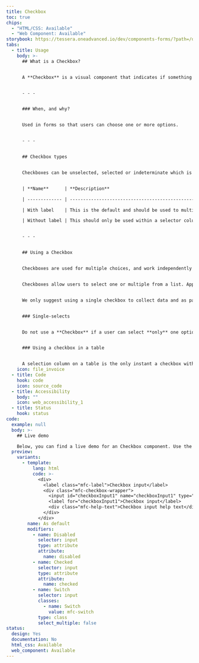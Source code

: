 ```yaml
---
title: Checkbox
toc: true
chips:
  - "HTML/CSS: Available"
  - "Web Component: Available"
storybook: https://tessera.oneadvanced.io/dev/components-forms/?path=/docs/html-input-checkbox--default-story
tabs:
  - title: Usage
    body: >-
      ## What is a Checkbox?


      A **Checkbox** is a visual component that indicates if something is selected or not.


      - - -


      ### When, and why?


      Used in forms so that users can choose one or more options.


      - - -


      ## Checkbox types


      Checkboxes can be unselected, selected or indeterminate which is when a checkbox is neither selected or unselected and therefore cannot be determined. Active, Disabled, Read-only and Focussed states also apply to all of the above.


      | **Name**      | **Description**                                                                                                           |

      | ------------- | ------------------------------------------------------------------------------------------------------------------------- |

      | With label    | This is the default and should be used to multiple choice lists and parent-child multiple choice lists                    |

      | Without label | This should only be used within a selector column of a table where the column header becomes the label for the checkboxes |


      - - -


      ## Using a Checkbox


      Checkboxes are used for multiple choices, and work independently from other checkboxes in the same list therefore checking an additional box does not affect any other selections.


      Checkboxes allow users to select one or multiple from a list. Applying a parent checkbox allows the user to easily select all or unselect all. The undetermined state will appear if the user selects all via the parent and then deselect 1 or more of the children. 


      We only suggest using a single checkbox to collect data and as part of another question/item, rather than as a standalone question/item. For example a checkbox used on a log in page with 'Keep me logged in' only works relation to the input fields above and the perference is saved upon succesfully logging in.


      ### Single-selects


      Do not use a **Checkbox** if a user can select **only** one option from a list. In this case, \[Radio Buttons](link to Radio Buttons page) or a \[Toggle switch](link to toggle-switch page) depending on the 'save' should be used instead. **Checkboxes** allow the user to select multiple items in a set, whereas **Radio Buttons** allow the user to select only one option.


      ### Using a checkbox in a table


      A selection column on a table is the only instant a checkbox without a label is vailed as the column header become the overarching label. Applying a selection column to a table allows the user to easily scan read and see which rows are selected and are more visually prominent than unselected items. They also make it easier to compare available items.
    icon: file_invoice
  - title: Code
    hook: code
    icon: source_code
  - title: Accessibility
    body: ""
    icon: web_accessibility_1
  - title: Status
    hook: status
code:
  example: null
  body: >-
    ## Live demo

    Below, you can find a live demo for an Checkbox component. Use the drop-down menus and radio buttons to view the different Checkbox Types and Variants.
  preview:
    variants:
      - template:
          lang: html
          code: >-
            <div>
              <label class="mfc-label">Checkbox input</label>
              <div class="mfc-checkbox-wrapper">
                <input id="checkboxInput1" name="checkboxInput1" type="checkbox">
                <label for="checkboxInput1">Checkbox input</label>
                <div class="mfc-help-text">Checkbox input help text</div>
              </div>
            </div>
        name: As default
        modifiers:
          - name: Disabled
            selector: input
            type: attribute
            attribute:
              name: disabled
          - name: Checked
            selector: input
            type: attribute
            attribute:
              name: checked
          - name: Switch
            selector: input
            classes:
              - name: Switch
                value: mfc-switch
            type: class
            select_multiple: false
status:
  design: Yes
  documentation: No
  html_css: Available
  web_component: Available
---
```

